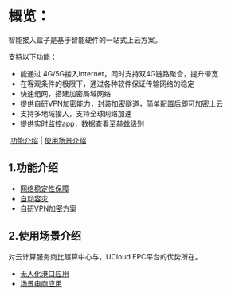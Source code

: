 # 概览：

智能接入盒子是基于智能硬件的一站式上云方案。

支持以下功能：

- 能通过 4G/5G接入Internet，同时支持双4G链路聚合，提升带宽
- 在客观条件的极限下，通过各种软件保证传输网络的稳定
- 快速组网，搭建加密局域网络
- 提供自研VPN加密能力，封装加密隧道，简单配置后即可加密上云
- 支持多地域接入，支持全球网络加速
- 提供实时监控app，数据查看至赫兹级别

​       [功能介绍](#1功能介绍)    |     [使用场景介绍](#3使用场景介绍)



## 1.功能介绍

* [网络稳定性保障](/accessgw/stability.md)
* [自动容灾](/accessgw/recovery.md)
* [自研VPN加密方案](/accessgw/VPN.md)

## 2.使用场景介绍

对云计算服务商比超算中心与，UCloud EPC平台的优势所在。

* [无人化港口应用](/accessgw/port.md)
* [场景电商应用](/accessgw/e-commerce.md)



